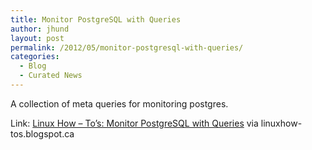 ```yaml
---
title: Monitor PostgreSQL with Queries
author: jhund
layout: post
permalink: /2012/05/monitor-postgresql-with-queries/
categories:
  - Blog
  - Curated News
---
```

A collection of meta queries for monitoring postgres.

Link: [Linux How &#8211; To&#8217;s: Monitor PostgreSQL with Queries][1] via linuxhow-tos.blogspot.ca

 [1]: http://bit.ly/JdPgJ3